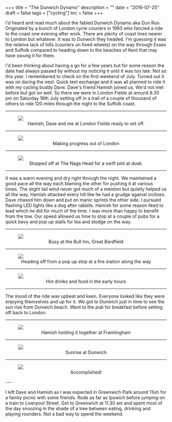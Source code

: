 +++
title = "The Dunwich Dynamo"
description = ""
date = "2016-07-25"
draft = false
tags = ["cycling"]
toc = false
+++

I'd heard and read much about the fabled Dunwich Dynamo aka Dun Run. Originated by a bunch of London cycle couriers in 1993 who fancied a ride to the coast one evening after work. There are plenty of coast lines nearer to London but whatever. It was to Dunwich they headed. I'm guessing it was the relative lack of hills (couriers on fixed wheels) on the way through Essex and Suffolk compared to heading down to the beaches of Kent that may have swung it for them.

I'd been thinking about having a go for a few years but for some reason the date had always passed by without my noticing it until it was too late. Not so this year. I remembered to check on the first weekend of July. Turned out it was on during the next. Quick text exchange and it was all planned to ride it with my cycling buddy Dave. Dave's friend Hamish joined us. We'd not met before but got on well. So there we were in London Fields at around 8.30 pm on Saturday 16th July setting off in a trail of a couple of thousand of others to ride 120 miles through the night to the Suffolk coast.

---


<figure style="text-align: center">
  <img style="display:block;margin:auto" src="https://i.ibb.co/8gspRHCz/at-the-start.jpg">
  <figcaption>Hamish, Dave and me at London Fields ready to set off.</figcaption>
</figure>

---

<figure style="text-align: center">
  <img style="display:block;margin:auto" src="https://i.ibb.co/dwQN7ty2/on-the-move.jpg">
  <figcaption>Making progress out of London</figcaption>
</figure>

---

<figure style="text-align: center">
  <img style="display:block;margin:auto" src="https://i.ibb.co/Z1Krb08k/the-nags-head.jpg">
  <figcaption>Stopped off at The Nags Head for a swift pint at dusk.</figcaption>
</figure>

----

It was a warm evening and dry right through the night. We maintained a good pace all the way each blaming the other for pushing it at various times. The slight tail wind never got much of a mention but quietly helped us all the way. Hamish attacked every hill like he had a grudge against inclines. Dave chased him down and put on manic sprints the other side. I pursued flashing LED lights like a dog after rabbits. Hamish for some reason liked to lead which he did for much of the time. I was more than happy to benefit from the tow. Our speed allowed us time to stop at a couple of pubs for a quick bevy and pop up stalls for tea and stodge on the way.

---
<figure style="text-align: center">
  <img style="display:block;margin:auto" src="https://i.ibb.co/7xH6DLyV/the-bull-inn-great-bardfield.jpg">
  <figcaption>Busy at the Bull Inn, Great Bardfield</figcaption>
</figure>

---

<figure style="text-align: center">
  <img style="display:block;margin:auto" src="https://i.ibb.co/jZqhmyN6/fire-station.jpg">
  <figcaption>Heading off from a pop up stop at a fire station along the way </figcaption>
</figure>

---

<figure style="text-align: center">
  <img style="display:block;margin:auto" src="https://i.ibb.co/KcZgqpTJ/burger-bar.jpg">
  <figcaption>Hot drinks and food in the early hours</figcaption>
</figure>

----

The mood of the ride was upbeat and keen. Everyone looked like they were enjoying themselves and up for it. We got to Dunwich just in time to see the sun rise from Dunwich beach. Went to the pub for breakfast before setting off back to London.

---

<figure style="text-align: center">
  <img style="display:block;margin:auto" src="https://i.ibb.co/zW64dMjY/framlingham.jpg">
  <figcaption>Hamish holding it together at Framlingham</figcaption>
</figure>

---

<figure style="text-align: center">
  <img style="display:block;margin:auto" src="https://i.ibb.co/vvj7t82Q/dunwich-beach.jpg">
  <figcaption>Sunrise at Dunwich</figcaption>
</figure>

---

<figure style="text-align: center">
  <img style="display:block;margin:auto" src="https://i.ibb.co/5gw2rmGX/at-the-end.jpg">
  <figcaption>Accomplished!</figcaption>
</figure>
---

I left Dave and Hamish as I was expected in Greenwich Park around 11ish for a family picnic with some friends. Rode as far as Ipswich before jumping on a train to Liverpool Street. Got to Greenwich at 11.30 am and spent most of the day snoozing in the shade of a tree between eating, drinking and playing rounders. Not a bad way to spend the weekend.